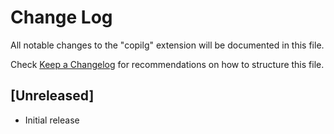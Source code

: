# Change Log

All notable changes to the "copilg" extension will be documented in this file.

Check [Keep a Changelog](http://keepachangelog.com/) for recommendations on how to structure this file.

## [Unreleased]

- Initial release
